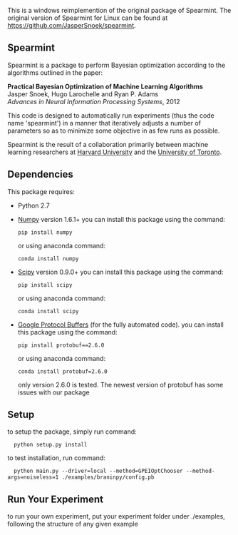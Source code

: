 This is a windows reimplemention of the original package of Spearmint. The original version of Spearmint for Linux can be found at https://github.com/JasperSnoek/spearmint.


Spearmint
---------

Spearmint is a package to perform Bayesian optimization according to the
algorithms outlined in the paper:  

**Practical Bayesian Optimization of Machine Learning Algorithms**  
Jasper Snoek, Hugo Larochelle and Ryan P. Adams  
*Advances in Neural Information Processing Systems*, 2012  

This code is designed to automatically run experiments (thus the code
name 'spearmint') in a manner that iteratively adjusts a number of
parameters so as to minimize some objective in as few runs as
possible.

Spearmint is the result of a collaboration primarily between machine learning researchers at [Harvard University](https://hips.seas.harvard.edu/) and the [University of Toronto](http://learning.cs.toronto.edu/).


Dependencies
------------
This package requires:

* Python 2.7

* [Numpy](http://www.numpy.org/) version 1.6.1+
you can install this package using the command:

      pip install numpy

  or using anaconda command:

      conda install numpy

* [Scipy](http://www.scipy.org/) version 0.9.0+
you can install this package using the command:

      pip install scipy

  or using anaconda command:
      
      conda install scipy    

* [Google Protocol Buffers](https://developers.google.com/protocol-buffers/) (for the fully automated code).
you can install this package using the command:

      pip install protobuf==2.6.0
  
  or using anaconda command:
  
      conda install protobuf=2.6.0
  
	only version 2.6.0 is tested. The newest version of protobuf has some issues with our package
  

Setup
------------
to setup the package, simply run command:

      python setup.py install
      
to test installation, run command:
      
      python main.py --driver=local --method=GPEIOptChooser --method-args=noiseless=1 ./examples/braninpy/config.pb
      

Run Your Experiment
------------
to run your own experiment, put your experiment folder under ./examples, following the structure of any given example
